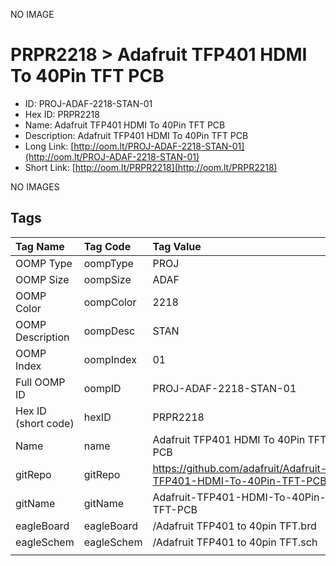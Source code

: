 


  
NO IMAGE  
# PRPR2218 > Adafruit TFP401 HDMI To 40Pin TFT PCB

- ID: PROJ-ADAF-2218-STAN-01
- Hex ID: PRPR2218
- Name: Adafruit TFP401 HDMI To 40Pin TFT PCB
- Description: Adafruit TFP401 HDMI To 40Pin TFT PCB
- Long Link: [http://oom.lt/PROJ-ADAF-2218-STAN-01](http://oom.lt/PROJ-ADAF-2218-STAN-01)
- Short Link: [http://oom.lt/PRPR2218](http://oom.lt/PRPR2218)
  
NO IMAGES  
## Tags
  

|Tag Name|Tag Code|Tag Value|
| :--- | :--- | :--- |
|OOMP Type|oompType|PROJ|
|OOMP Size|oompSize|ADAF|
|OOMP Color|oompColor|2218|
|OOMP Description|oompDesc|STAN|
|OOMP Index|oompIndex|01|
|Full OOMP ID|oompID|PROJ-ADAF-2218-STAN-01|
|Hex ID (short code)|hexID|PRPR2218|
|Name|name|Adafruit TFP401 HDMI To 40Pin TFT PCB|
|gitRepo|gitRepo|https://github.com/adafruit/Adafruit-TFP401-HDMI-To-40Pin-TFT-PCB|
|gitName|gitName|Adafruit-TFP401-HDMI-To-40Pin-TFT-PCB|
|eagleBoard|eagleBoard|/Adafruit TFP401 to 40pin TFT.brd|
|eagleSchem|eagleSchem|/Adafruit TFP401 to 40pin TFT.sch|
||||
